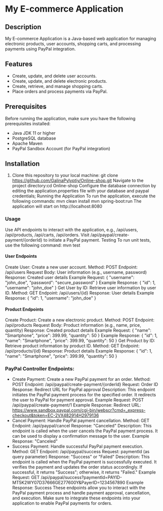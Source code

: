 # My E-commerce Application

## Description

My E-commerce Application is a Java-based web application for managing electronic products, user accounts, shopping carts, and processing payments using PayPal integration.

## Features

- Create, update, and delete user accounts.
- Create, update, and delete electronic products.
- Create, retrieve, and manage shopping carts.
- Place orders and process payments via PayPal.

## Prerequisites

Before running the application, make sure you have the following prerequisites installed:

- Java JDK 11 or higher
- PostgreSQL database
- Apache Maven
- PayPal Sandbox Account (for PayPal integration)

## Installation

1. Clone this repository to your local machine:
git clone https://github.com/GalinaPylyptiy/Online-shop.git
Navigate to the project directory:cd Online-shop
Configure the database connection by editing the application.properties file with your database and paypal credentials;
Running the Application
To run the application, execute the following commands:
mvn clean install
mvn spring-boot:run
The application will start on http://localhost:8080

### Usage
Use API endpoints to interact with the application, e.g., /api/users, /api/products, /api/carts, /api/orders.
Visit /api/paypal/create-payment/{orderId} to initiate a PayPal payment.
Testing
To run unit tests, use the following command: mvn test

#### User Endpoints
Create User: Create a new user account.
Method: POST
Endpoint: /api/users
Request Body: User information (e.g., username, password)
Response: Created user details
Example Request:
{
  "username": "john_doe",
  "password": "secure_password"
}
Example Response:
{
  "id": 1,
  "username": "john_doe"
}
Get User by ID: Retrieve user information by user ID.
Method: GET
Endpoint: /api/users/{id}
Response: User details
Example Response:
{
  "id": 1,
  "username": "john_doe"
}
#### Product Endpoints
Create Product: Create a new electronic product.
Method: POST
Endpoint: /api/products
Request Body: Product information (e.g., name, price, quantity)
Response: Created product details
Example Request:
{
  "name": "Smartphone",
  "price": 399.99,
  "quantity": 50
}
Example Response:
{
  "id": 1,
  "name": "Smartphone",
  "price": 399.99,
  "quantity": 50
}
Get Product by ID: Retrieve product information by product ID.
Method: GET
Endpoint: /api/products/{id}
Response: Product details
Example Response:
{
  "id": 1,
  "name": "Smartphone",
  "price": 399.99,
  "quantity": 50
}
### PayPal Controller Endpoints:
- Create Payment: Create a new PayPal payment for an order.
Method: POST
Endpoint: /api/paypal/create-payment/{orderId}
Request: Order ID
Response: Redirect URL for PayPal approval
Description: This endpoint initiates the PayPal payment process for the specified order. It redirects the user to PayPal for payment approval.
Example Request: 
POST /api/paypal/create-payment/1
Example Response: 
Redirect URL: https://www.sandbox.paypal.com/cgi-bin/webscr?cmd=_express-checkout&token=EC-2VX482914H2979136
- Cancel Payment: Handle PayPal payment cancellation.
Method: GET
Endpoint: /api/paypal/cancel
Response: "Canceled"
Description: This endpoint is called when the user cancels the PayPal payment process. It can be used to display a confirmation message to the user.
Example Response:
"Canceled"
- Success Payment: Handle successful PayPal payment execution.
Method: GET
Endpoint: /api/paypal/success
Request: paymentId (as query parameter)
Response: "Success" or "Failed"
Description: This endpoint is called when the PayPal payment is successfully executed. It verifies the payment and updates the order status accordingly. If successful, it returns "Success"; otherwise, it returns "Failed."
Example Request:
GET /api/paypal/success?paymentId=PAYID-MT5K2WY07D37666GE277600Y&PayerID=1234567890
Example Response: Success
These endpoints allow you to interact with the PayPal payment process and handle payment approval, cancellation, and execution. Make sure to integrate these endpoints into your application to enable PayPal payments for orders.


